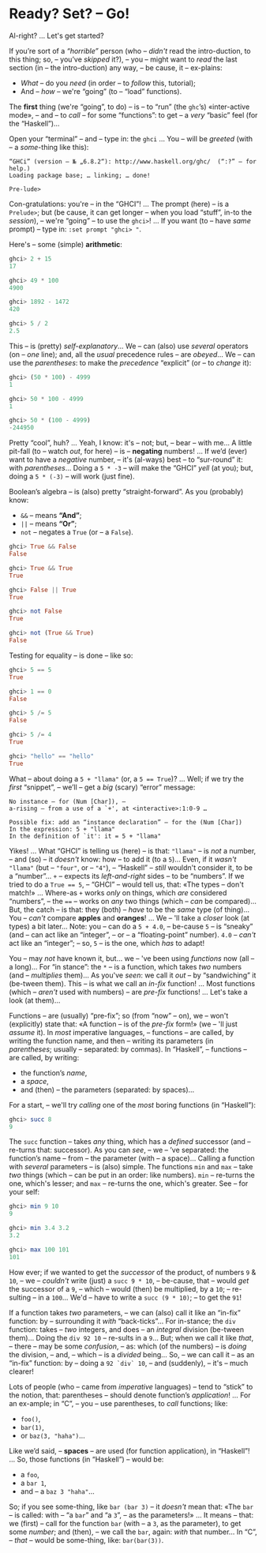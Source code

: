# Ready? Set? – Go!

Al-right? … Let's get started?

If you’re sort of a _“horrible”_ person (who – *didn't* read the intro-duction, to this thing; so, – you’ve *skipped* it?), – you – might want to *read* the last section (in – the intro-duction) any way, – be cause, it – ex-plains: 
- *What* – do you *need* (in order – to *follow* this, tutorial);
- And – *how* – we're “going” (to – “load” functions).

The **first** thing (we're “going”, to do) – is – to “run” (the `ghc`’s) «inter-active mode», – and – to *call* – for some “functions”: to get – a *very* “basic” feel (for the “Haskell”)…

Open your “terminal” – and – type in: the `ghci` … You – will be *greeted* (with – a *some*-thing like this): 

```text
“GHCi” (version – № „6.8.2“): http://www.haskell.org/ghc/  (“:?” – for help.)
Loading package base; … linking; … done!  

Pre-lude>  
```

Con-gratulations: you're – in the “GHCI”! … The prompt (here) – is a `Prelude>`; but (be cause, it can get longer – when you load “stuff”, in-to the *session*), – we're “going” – to use the `ghci>`! … If you want (to – have *same* prompt) – type in: `:set prompt "ghci> "`.

Here's – some (simple) **arithmetic**:

```haskell
ghci> 2 + 15  
17  

ghci> 49 * 100  
4900  

ghci> 1892 - 1472  
420  

ghci> 5 / 2  
2.5  
```

This – is (pretty) *self-explanatory*… We – can (also) use *several* operators (on – *one* line); and, all the *usual* precedence rules – are *obeyed*… We – can use the *parentheses*: to make the *precedence* “explicit” (or – to *change* it):

```haskell
ghci> (50 * 100) - 4999  
1  

ghci> 50 * 100 - 4999  
1  

ghci> 50 * (100 - 4999)  
-244950  
```

Pretty “cool”, huh? … Yeah, I know: it's – not; but, – bear – with me… A little pit-fall (to – watch *out*, for here) – is – **negating** numbers! … If we’d (ever) want to have a *negative* number, – it's (al-ways) best – to “sur-round” it: with *parentheses*… Doing a `5 * -3` – will make the “GHCI” *yell* (at you); but, doing a `5 * (-3)` – will work (just fine). 

Boolean’s algebra – is (also) pretty “straight-forward”. As you (probably) know: 
- `&&` – means **“And”**;
- `||` – means **“Or”**;
- `not` – negates a `True` (or – a `False`).


```haskell
ghci> True && False  
False  

ghci> True && True  
True  

ghci> False || True  
True   

ghci> not False  
True  

ghci> not (True && True)  
False
```

Testing for equality – is done – like so:

 ```haskell
ghci> 5 == 5  
True  

ghci> 1 == 0  
False  

ghci> 5 /= 5  
False  

ghci> 5 /= 4  
True  

ghci> "hello" == "hello"  
True   
```

What – about doing a `5 + "llama"` (or, a `5 == True`)? … Well; if we try the *first* “snippet”, – we’ll – get a *big* (scary) “error” message:

```text
No instance – for (Num [Char]), –
a-rising – from a use of a `+', at <interactive>:1:0-9 …

Possible fix: add an “instance declaration” – for the (Num [Char])  
In the expression: 5 + "llama"  
In the definition of `it': it = 5 + "llama"   
```

Yikes! … What “GHCI” is telling us (here) – is that: `"llama"` – is *not* a number, – and (so) – it *doesn't* know: how – to add it (to a `5`)… Even, if it *wasn't* `"llama"` (but – `"four"`, or – `"4"`), – “Haskell” – *still* wouldn't consider it, to be a “number”… `+` – expects its *left-and-right* sides – to be “numbers”. If we tried to do a `True == 5`, – “GHCI” – would tell us, that: «The types – don't match!» … Where-as `+` works *only* on things, which *are* considered “numbers”, – the `==` – works on *any* two things (which – *can* be compared)… But, the catch – is that: they (both) – *have* to be the *same* type (of thing)… You – *can't* compare **apples** and **oranges**! … We – 'll take a *closer* look (at types) a bit later… Note: you – can do a `5 + 4.0`, – be-cause `5` – is “sneaky” (and – can act like an “integer”, – or – a “floating-point” number). `4.0` – *can't* act like an “integer”; – so, `5` – is the one, which *has* to adapt!

You – may *not* have known it, but… we – 've been using *functions* now (all – a long)… For “in stance”: the `*` – is a function, which takes *two* numbers (and – *multiplies* them)… As you've *seen*: we call it *out* – by “sandwiching” it (be-tween them). This – is what we call an _in-fix_ function! … Most functions (which – *aren't* used with numbers) – are _pre-fix_ functions! … Let's take a look (at them)…

Functions – are (usually) “pre-fix”; so (from “now” – on), we  – won't (explicitly) state that: «A function – is of the *pre-fix* form!» (we – 'll just *assume* it). In *most* imperative languages, – functions – are called, by writing the function name, and then –  writing its parameters (in *parentheses*; usually – separated: by commas). In “Haskell”, – functions – are called, by writing: 
- the function’s *name*, 
- a *space*, 
- and (then) – the parameters (separated: by spaces)… 

For a start, – we'll try *calling* one of the *most* boring functions (in “Haskell”):

```haskell
ghci> succ 8  
9   
```

The `succ` function – takes *any* thing, which has a *defined* successor (and – re-turns that: successor). As you can *see*, – we – ’ve separated: the function’s name – from – the parameter (with – a space)… Calling a function with *several* parameters – is (also) simple. The functions `min` and `max`  – take *two* things (which – can be put in an order: like numbers). `min` – re-turns the one, which's lesser; and `max` – re-turns the one, which's greater. See – for your self: 

```haskell
ghci> min 9 10  
9  

ghci> min 3.4 3.2  
3.2  

ghci> max 100 101  
101   
```

How ever; if we wanted to get the *successor* of the product, of numbers `9` & `10`, – we – *couldn't* write (just) a `succ 9 * 10`, – be-cause, that – would *get* the successor of a `9`, – which – would (then) be multiplied, by a `10`; – re-sulting – in a `100`… We'd – have to write a `succ (9 * 10)`; – to get the `91`!

If a function takes *two* parameters, – we can (also) call it like an “in-fix” function: by – surrounding it *with* “back-ticks”… For in-stance; the `div` function: takes – *two* integers, and does – an *integral* division (be-tween them)… Doing the `div 92 10` – re-sults in a `9`… But; when we call it like *that*, – there – may be some *confusion*, – as: which (of the numbers) – is *doing* the division, – and, – which – is a *divided* being… So, – we can call it – as an “in-fix” function: by – doing a ``92 `div` 10``, – and (suddenly), – it's – much clearer!

Lots of people (who – came from *imperative* languages) – tend to “stick” to the notion, that: parentheses – should denote function’s *application*! … For an ex-ample; in “C”, – you – use parentheses, to *call* functions; like: 
- `foo()`, 
- `bar(1)`,
- or `baz(3, "haha")`… 

Like we’d said, – **spaces** – are used (for function application), in “Haskell”! … So, those functions (in “Haskell”) – would be: 
- a `foo`, 
- a `bar 1`, 
- and – a `baz 3 "haha"`… 

So; if you see some-thing, like `bar (bar 3)` – it *doesn't* mean that: «The `bar` – is called: with – “a `bar`” and “a `3`”, – as the parameters!» … It means – that: we (first) – call for the function `bar` (with – a `3`, as the parameter), to get some *number*; and (then), – we call the `bar`, again: *with* that number… In “C”, – *that* – would be some-thing, like: `bar(bar(3))`.